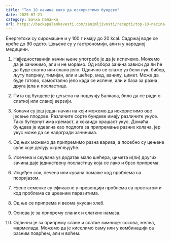 ```yaml
---
title: "Топ 10 начина како да искористимо бундеву"
date: 2025-07-21
category: Бачка Паланка
url: https://backapalankavesti.com/zanimljivosti/recepti/top-10-nacina-kako-da-iskoristimo-bundevu/
---
```


Енергетски су сиромашне и у 100 г имају до 20 kcal. Садржај воде се креће до 90 одсто. Цењене су у гастрономији, али и у народној медицини.

1. Најједноставнији начин њене употребе је да је испечемо. Можемо да је зачинимо, али и не морамо. Од избора зачина зависи да ли ће да буде слатко или слано јело. Одлично се слаже уз бели лук, бибер, љуту паприку, тимијан, али и шећер, мед, ванилу, цимет. Може да буде готово, самостално јело када се испече, али и база за разна друга јела и посластице.

2. Пита од бундеве је цењена на подручју Балкана, било да се ради о слаткој или сланој верзији.

3. Колачи су још један начин на који можемо да искористимо ове јесење плодове. Различите сорте бундеве имају различите укусе. Тако бутернут има кремаст, а хокаидо орашаст укус. Домаћа бундева је идеална као подлога за припремање разних колача, јер укус може да се надогради зачинима.

4. Од њих можемо да припремимо разна варива, а посебно су цењене супе које делују окрепљујуће.

5. Исечена и скувана уз додатак мало шећера, цимета и(ли) других зачина даје јединствену посластицу која се лако и брзо припрема.

6. Исцеђен сок, печена или кувана помаже код проблема са псоријазом.

7. Њене семенке су ефикасне у превенцији проблема са простатом и код проблема са цревним паразитима.

8. Од ње се припрема и веома укусан хлеб.

9. Основа је за припрему сланих и слатких намаза.

10. Одлична је за припрему слане и слатке зимнице: сокова, желеа, мармелада. Можемо да је киселимо саму или у комбинацији са разним поврћем, али и воћем.
